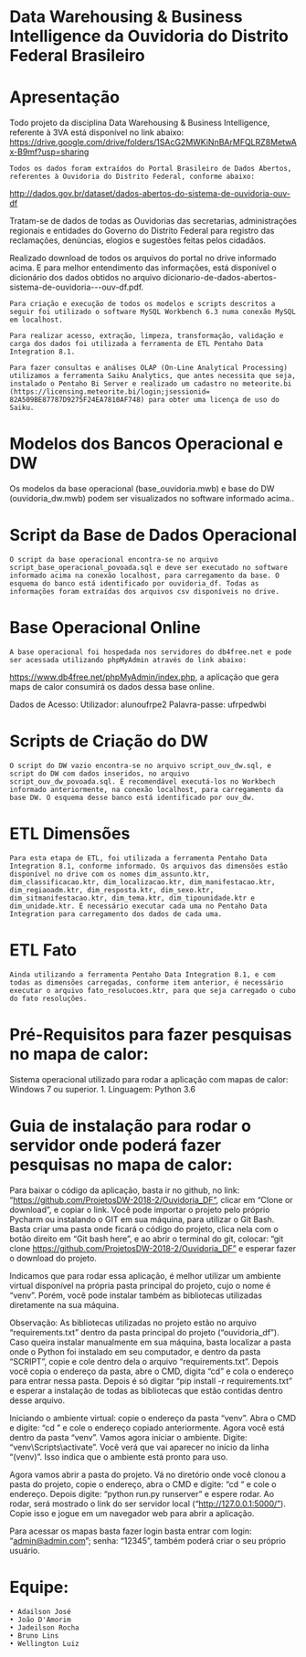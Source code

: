 # Data Warehousing & Business Intelligence da Ouvidoria do Distrito Federal Brasileiro

# Apresentação

Todo projeto da disciplina Data Warehousing & Business Intelligence, referente à 3VA está disponível no link abaixo:
https://drive.google.com/drive/folders/1SAcG2MWKiNnBArMFQLRZ8MetwAx-B9mf?usp=sharing

	Todos os dados foram extraídos do Portal Brasileiro de Dados Abertos, referentes à Ouvidoria do Distrito Federal, conforme abaixo:
http://dados.gov.br/dataset/dados-abertos-do-sistema-de-ouvidoria-ouv-df

Tratam-se de dados de todas as Ouvidorias das secretarias, administrações regionais e entidades do Governo do Distrito Federal para registro das reclamações, denúncias, elogios e sugestões feitas pelos cidadãos.

Realizado download de todos os arquivos do portal no drive informado acima. E para melhor entendimento das informações, está disponível o dicionário dos dados obtidos no arquivo dicionario-de-dados-abertos-sistema-de-ouvidoria---ouv-df.pdf.

	Para criação e execução de todos os modelos e scripts descritos a seguir foi utilizado o software MySQL Workbench 6.3 numa conexão MySQL em localhost.

	Para realizar acesso, extração, limpeza, transformação, validação e carga dos dados foi utilizada a ferramenta de ETL Pentaho Data Integration 8.1.

	Para fazer consultas e análises OLAP (On-Line Analytical Processing) utilizamos a ferramenta Saiku Analytics, que antes necessita que seja, instalado o Pentaho Bi Server e realizado um cadastro no meteorite.bi (https://licensing.meteorite.bi/login;jsessionid= 82A509BE87787D9275F24EA7810AF748) para obter uma licença de uso do Saiku.

# Modelos dos Bancos Operacional e DW

Os modelos da base operacional (base_ouvidoria.mwb)	e base do DW (ouvidoria_dw.mwb) podem ser visualizados no software informado acima..

# Script da Base de Dados Operacional

	O script da base operacional encontra-se no arquivo script_base_operacional_povoada.sql e deve ser executado no software informado acima na conexão localhost, para carregamento da base. O esquema do banco está identificado por ouvidoria_df. Todas as informações foram extraídas dos arquivos csv disponíveis no drive.

# Base Operacional Online

	A base operacional foi hospedada nos servidores do db4free.net e pode ser acessada utilizando phpMyAdmin através do link abaixo:
https://www.db4free.net/phpMyAdmin/index.php, a aplicação que gera maps de calor consumirá os dados dessa base online.

Dados de Acesso:
Utilizador: alunoufrpe2
Palavra-passe: ufrpedwbi

# Scripts de Criação do DW

	O script do DW vazio encontra-se no arquivo script_ouv_dw.sql, e script do DW com dados inseridos, no arquivo script_ouv_dw_povoada.sql. É recomendável executá-los no Workbech informado anteriormente, na conexão localhost, para carregamento da base DW. O esquema desse banco está identificado por ouv_dw.

# ETL Dimensões

	Para esta etapa de ETL, foi utilizada a ferramenta Pentaho Data Integration 8.1, conforme informado. Os arquivos das dimensões estão disponível no drive com os nomes dim_assunto.ktr, dim_classificacao.ktr, dim_localizacao.ktr, dim_manifestacao.ktr, dim_regiaoadm.ktr, dim_resposta.ktr, dim_sexo.ktr, dim_sitmanifestacao.ktr, dim_tema.ktr, dim_tipounidade.ktr e dim_unidade.ktr. É necessário executar cada uma no Pentaho Data Integration para carregamento dos dados de cada uma.

# ETL Fato

	Ainda utilizando a ferramenta Pentaho Data Integration 8.1, e com todas as dimensões carregadas, conforme item anterior, é necessário executar o arquivo fato_resolucoes.ktr, para que seja carregado o cubo do fato resoluções.


# Pré-Requisitos para fazer pesquisas no mapa de calor:

Sistema operacional utilizado para rodar a aplicação com mapas de calor: Windows 7 ou superior.
    1. Linguagem: Python 3.6
# Guia de instalação para rodar o servidor onde poderá fazer pesquisas no mapa de calor:

Para baixar o código da aplicação, basta ir no github, no link: “https://github.com/ProjetosDW-2018-2/Ouvidoria_DF”, clicar em “Clone or download”, e copiar o link. Você pode importar o projeto pelo próprio Pycharm ou instalando o GIT em sua máquina, para utilizar o Git Bash. Basta criar uma pasta onde ficará o código do projeto, clica nela com o botão direito em “Git bash here”, e ao abrir o terminal do git, colocar: “git clone https://github.com/ProjetosDW-2018-2/Ouvidoria_DF” e esperar fazer o download do projeto.


Indicamos que para rodar essa aplicação, é melhor utilizar um ambiente virtual disponível na própria pasta principal do projeto, cujo o nome é “venv”. Porém, você pode instalar também as bibliotecas utilizadas diretamente na sua máquina.

Observação: As bibliotecas utilizadas no projeto estão no arquivo “requirements.txt” dentro da pasta principal do projeto (“ouvidoria_df”). Caso queira instalar manualmente em sua máquina, basta localizar a pasta onde o Python foi instalado em seu computador, e dentro da pasta “SCRIPT”, copie e cole dentro dela o arquivo “requirements.txt”. Depois você copia o endereço da pasta, abre o CMD, digita “cd” e cola o endereço para entrar nessa pasta. Depois é só digitar “pip install -r requirements.txt” e esperar a instalação de todas as bibliotecas que estão contidas dentro desse arquivo.

Iniciando o ambiente virtual: copie o endereço da pasta “venv”. Abra o CMD e digite: “cd ” e cole o endereço copiado anteriormente. Agora você está dentro da pasta “venv”. Vamos agora iniciar o ambiente. Digite: “venv\Scripts\activate”. Você verá que vai aparecer no início da linha “(venv)”. Isso indica que o ambiente está pronto para uso.

Agora vamos abrir a pasta do projeto. Vá no diretório onde você clonou a pasta do projeto, copie o endereço, abra o CMD e digite: “cd “ e cole o endereço. Depois digite: “python run.py runserver” e espere rodar. Ao rodar, será mostrado o link do ser servidor local (“http://127.0.0.1:5000/”). Copie isso e jogue em um navegador web para abrir a aplicação.

Para acessar os mapas basta fazer login basta entrar com login: “admin@admin.com”; senha: “12345”, também poderá criar o seu próprio usuário.

# Equipe: 

    • Adailson José
    • João D'Amorim
    • Jadeilson Rocha
    • Bruno Lins
    • Wellington Luiz
